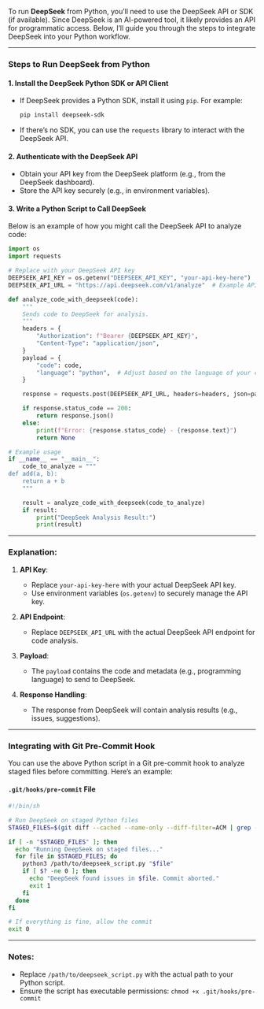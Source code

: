 To run **DeepSeek** from Python, you’ll need to use the DeepSeek API or SDK (if available). Since DeepSeek is an AI-powered tool, it likely provides an API for programmatic access. Below, I’ll guide you through the steps to integrate DeepSeek into your Python workflow.

---

### Steps to Run DeepSeek from Python

#### 1. **Install the DeepSeek Python SDK or API Client**
   - If DeepSeek provides a Python SDK, install it using `pip`. For example:
     ```bash
     pip install deepseek-sdk
     ```
   - If there’s no SDK, you can use the `requests` library to interact with the DeepSeek API.

#### 2. **Authenticate with the DeepSeek API**
   - Obtain your API key from the DeepSeek platform (e.g., from the DeepSeek dashboard).
   - Store the API key securely (e.g., in environment variables).

#### 3. **Write a Python Script to Call DeepSeek**
   Below is an example of how you might call the DeepSeek API to analyze code:

```python
import os
import requests

# Replace with your DeepSeek API key
DEEPSEEK_API_KEY = os.getenv("DEEPSEEK_API_KEY", "your-api-key-here")
DEEPSEEK_API_URL = "https://api.deepseek.com/v1/analyze"  # Example API endpoint

def analyze_code_with_deepseek(code):
    """
    Sends code to DeepSeek for analysis.
    """
    headers = {
        "Authorization": f"Bearer {DEEPSEEK_API_KEY}",
        "Content-Type": "application/json",
    }
    payload = {
        "code": code,
        "language": "python",  # Adjust based on the language of your code
    }

    response = requests.post(DEEPSEEK_API_URL, headers=headers, json=payload)

    if response.status_code == 200:
        return response.json()
    else:
        print(f"Error: {response.status_code} - {response.text}")
        return None

# Example usage
if __name__ == "__main__":
    code_to_analyze = """
def add(a, b):
    return a + b
    """

    result = analyze_code_with_deepseek(code_to_analyze)
    if result:
        print("DeepSeek Analysis Result:")
        print(result)
```

---

### Explanation:
1. **API Key**:
   - Replace `your-api-key-here` with your actual DeepSeek API key.
   - Use environment variables (`os.getenv`) to securely manage the API key.

2. **API Endpoint**:
   - Replace `DEEPSEEK_API_URL` with the actual DeepSeek API endpoint for code analysis.

3. **Payload**:
   - The `payload` contains the code and metadata (e.g., programming language) to send to DeepSeek.

4. **Response Handling**:
   - The response from DeepSeek will contain analysis results (e.g., issues, suggestions).

---

### Integrating with Git Pre-Commit Hook
You can use the above Python script in a Git pre-commit hook to analyze staged files before committing. Here’s an example:

#### `.git/hooks/pre-commit` File
```bash
#!/bin/sh

# Run DeepSeek on staged Python files
STAGED_FILES=$(git diff --cached --name-only --diff-filter=ACM | grep -E '\.(py)$')

if [ -n "$STAGED_FILES" ]; then
  echo "Running DeepSeek on staged files..."
  for file in $STAGED_FILES; do
    python3 /path/to/deepseek_script.py "$file"
    if [ $? -ne 0 ]; then
      echo "DeepSeek found issues in $file. Commit aborted."
      exit 1
    fi
  done
fi

# If everything is fine, allow the commit
exit 0
```

---

### Notes:
- Replace `/path/to/deepseek_script.py` with the actual path to your Python script.
- Ensure the script has executable permissions: `chmod +x .git/hooks/pre-commit`